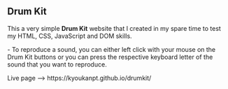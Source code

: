 <h2>Drum Kit</h2>

<p>This a very simple <strong>Drum Kit</strong> website that I created in my spare time to test my HTML, CSS, JavaScript and DOM skills.</p>

<p> - To reproduce a sound, you can either left click with your mouse on the Drum Kit buttons or you can press the respective keyboard letter of the sound that you want to reproduce. </p>

<p>Live page --> https://kyoukanpt.github.io/drumkit/</p>
